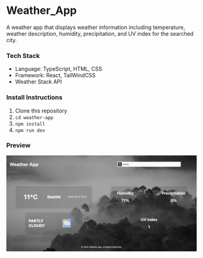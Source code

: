 # Weather_App

A weather app that displays weather information including temperature, weather description, humidity, precipitation, and UV index for the searched city. 

### Tech Stack 
- Language: TypeScript, HTML, CSS
- Framework: React, TailWindCSS
- Weather Stack API

### Install Instructions
1. Clone this repository
2. ```cd weather-app```
3. ```npm install```
4. ```npm run dev```

### Preview 
![Weather App](./images/weather-app.png)
